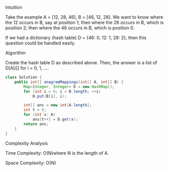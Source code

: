 Intuition

Take the example A = [12, 28, 46], B = [46, 12, 28]. We want to know where the 12 occurs in B, say at position 1; then where the 28 occurs in B, which is position 2; then where the 46 occurs in B, which is position 0.

If we had a dictionary (hash table) D = {46: 0, 12: 1, 28: 2}, then this question could be handled easily.

Algorithm

Create the hash table D as described above. Then, the answer is a list of D[A[i]] for i = 0, 1, ....
```java
class Solution {
    public int[] anagramMappings(int[] A, int[] B) {
        Map<Integer, Integer> D = new HashMap();
        for (int i = 0; i < B.length; ++i)
            D.put(B[i], i);

        int[] ans = new int[A.length];
        int t = 0;
        for (int x: A)
            ans[t++] = D.get(x);
        return ans;
    }
}
```

Complexity Analysis

Time Complexity: O(N)where N is the length of A.

Space Complexity: O(N)
